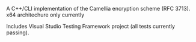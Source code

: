 A C++/CLI implementation of the Camellia encryption scheme (RFC 3713). x64 architechure only currently

Includes Visual Studio Testing Framework project (all tests currently passing).